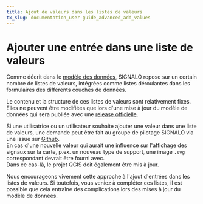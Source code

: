 ```yaml
---
title: Ajout de valeurs dans les listes de valeurs
tx_slug: documentation_user-guide_advanced_add_values
---
```


# Ajouter une entrée dans une liste de valeurs

Comme décrit dans le [modèle des données](https://www.signalo.ch/model-documentation), SIGNALO repose sur un certain nombre de listes de valeurs, intégrées comme listes déroulantes dans les formulaires des différents couches de données.

Le contenu et la structure de ces listes de valeurs sont relativement fixes. Elles ne peuvent être modifiées que lors d'une mise à jour du modèle de données qui sera publiée avec une [release officielle](https://github.com/opengisch/signalo/releases).

Si une utilisatrice ou un utilisateur souhaite ajouter une valeur dans une liste de valeurs, une demande peut être fait au groupe de pilotage SIGNALO via une issue sur [Github](https://github.com/opengisch/signalo/issues).  
En cas d'une nouvelle valeur qui aurait une influence sur l'affichage des signaux sur la carte, p.ex. un nouveau type de support, une image `.svg` correspondant devrait être fourni avec.  
Dans ce cas-là, le projet QGIS doit également être mis à jour.

Nous encourageons vivement cette approche à l'ajout d'entrées dans les listes de valeurs. Si toutefois, vous veniez à compléter ces listes, il est possible que cela entraîne des complications lors des mises à jour du modèle de données.
